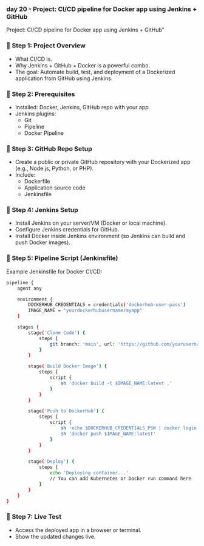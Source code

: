 ### day 20 - Project: CI/CD pipeline for Docker app using Jenkins + GitHub
Project: CI/CD pipeline for Docker app using Jenkins + GitHub"

### 🔹 Step 1: Project Overview
 - What CI/CD is.
 - Why Jenkins + GitHub + Docker is a powerful combo.
 - The goal: Automate build, test, and deployment of a Dockerized application from GitHub using Jenkins.

### 🔹 Step 2: Prerequisites
 - Installed: Docker, Jenkins, GitHub repo with your app.
 - Jenkins plugins:
   - Git
   -  Pipeline
   - Docker Pipeline
  
### 🔹 Step 3: GitHub Repo Setup
 - Create a public or private GitHub repository with your Dockerized app (e.g., Node.js, Python, or PHP).
 - Include:
    - Dockerfile
    - Application source code
    - Jenkinsfile

### 🔹 Step 4: Jenkins Setup
 - Install Jenkins on your server/VM (Docker or local machine).
 - Configure Jenkins credentials for GitHub.
 - Install Docker inside Jenkins environment (so Jenkins can build and push Docker images).

### 🔹 Step 5: Pipeline Script (Jenkinsfile)
Example Jenkinsfile for Docker CI/CD:
```sh
pipeline {
    agent any

    environment {
        DOCKERHUB_CREDENTIALS = credentials('dockerhub-user-pass')
        IMAGE_NAME = "yourdockerhubusername/myapp"
    }

    stages {
        stage('Clone Code') {
            steps {
                git branch: 'main', url: 'https://github.com/yourusername/yourrepo.git'
            }
        }

        stage('Build Docker Image') {
            steps {
                script {
                    sh 'docker build -t $IMAGE_NAME:latest .'
                }
            }
        }

        stage('Push to DockerHub') {
            steps {
                script {
                    sh 'echo $DOCKERHUB_CREDENTIALS_PSW | docker login -u $DOCKERHUB_CREDENTIALS_USR --password-stdin'
                    sh 'docker push $IMAGE_NAME:latest'
                }
            }
        }

        stage('Deploy') {
            steps {
                echo 'Deploying container...'
                // You can add Kubernetes or Docker run command here
            }
        }
    }
}
```


### 🔹 Step 7: Live Test
 - Access the deployed app in a browser or terminal.
 - Show the updated changes live.
